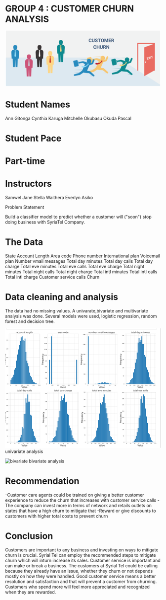 # GROUP 4 : CUSTOMER CHURN ANALYSIS
![Cover](https://github.com/Aquinate22/Phase-3-Project-SyriaTel-Customer-Churn/blob/main/fl/title.png)

# Student Names

Ann Gitonga
Cynthia Karuga
Mitchelle Okubasu
Okuda Pascal

# Student Pace

# Part-time
# Instructors

Samwel Jane
Stella Waithera
Everlyn Asiko


Problem Statement

Build a classifier model to predict whether a customer will ("soon") stop doing business with SyriaTel Company.

# The Data


State 
Account Length 
Area code 
Phone number 
International plan 
Voicemail plan 
Number vmail messages 
Total day minutes 
Total day calls 
Total day charge
Total eve minutes 
Total eve calls 
Total eve charge 
Total night minutes 
Total night calls 
Total night charge 
Total intl minutes 
Total intl calls 
Total intl charge
Customer service calls
Churn

# Data cleaning and analysis

The data had no missing values. A univarate,bivariate and multivariate analysis was done. Several models were used, logistic regression, random forest and decision tree.


![historam](https://github.com/Aquinate22/Phase-3-Project-SyriaTel-Customer-Churn/blob/main/fl/hist.png)
univariate analysis

![bivariate](https://github.com/Aquinate22/Phase-3-Project-SyriaTel-Customer-Churn/assets/122473084/05a7e3b3-bdcc-40c5-b9ce-73038c2eb7c9)
bivariate analysis

# Recommendation

-Customer care agents could be trained on giving a better customer experience to reduce the churn that increases with customer service calls
-The company can invest more in terms of network and retails outlets on states that have a high churn to mitigate that
-Reward or give discounts to customers with higher total costs to prevent churn


# Conclusion


Customers are important to any business and investing on ways to mitigate churn is crucial. Syrial Tel can employ the recommended steps to mitigate churn which will inturn increase its sales. Customer service is important and can make or break a business. The customers at Syrial Tel could be calling because they already have an issue, whether they churn or not depends mostly on how they were handled. Good customer service means a better resolution and satisfaction and that will prevent a customer from churning. Customers who spend more will feel more appreciated and recognized when they are rewarded.


